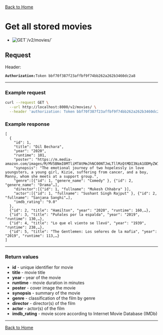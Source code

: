 [Back to Home](../../../)

# **Get all stored movies**

* ![GET](https://img.shields.io/badge/GET-blue.png?logo=data:image/png;base64,DATA")`/v2/movies/`

## **Request**

Header:

**`Authorization:`**`Token bbf70f387f23affbf9f74bb262a262b3460dc2a8`
___
### **Example request**
```bash
curl --request GET \
  --url http://localhost:8000/v2/movies/ \
  --header 'authorization: Token bbf70f387f23affbf9f74bb262a262b3460dc2a8'
```

### **Example response**
```json{error=TRUE} 
[
  {
    "id": 1,
    "title": "Dil Bechara",
    "year": "2020",
    "runtime": 101,
    "poster": "https://m.media-amazon.com/images/M/MV5BNmI0MTliMTAtMmJhNC00NTJmLTllMzQtMDI3NzA1ODMyZWI1XkEyXkFqcGdeQXVyODE5NzE3OTE@.jpg",
    "synopsis": "The emotional journey of two hopelessly in love youngsters, a young girl, Kizie, suffering from cancer, and a boy, Manny, whom she meets at a support group.",
    "genre":[{"id": 1, "genere_name": "Comedy" }, {"id": 2, "genere_name": "Drama"…],
    "director":[{"id": 1, "fullname": "Mukesh Chhabra" }],
    "actor":[{"id": 1, "fullname": "Sushant Singh Rajput" }, {"id": 2, "fullname": "Sanjana Sanghi"…],
    "imdb_rating": "9.0"
  },
  {"id": 2, "title": "Hamilton", "year": "2020", "runtime": 160,…},
  {"id": 3, "title": "Puñales por la espalda", "year": "2019", "runtime": 130,…},
  {"id": 4, "title": "Lo que el viento se llevó", "year": "1939", "runtime": 238,…},
  {"id": 5, "title": "The Gentlemen: Los señores de la mafia", "year": "2019", "runtime": 113,…}
]
```
___

### **Return values**

* **id** - unique identifier for movie 
* **title** - movie title
* **year** - year of the movie
* **runtime** - movie duration in minutes
* **poster** - cover image the movie
* **synopsis** - summary of the movie
* **genre** - classification of the film by genre
* **director** - director(s) of the film
* **actor** - actor(s) of the film
* **imdb_rating** - movie score according to Internet Movie Database (IMDb)

___

[Back to Home](../../../)
